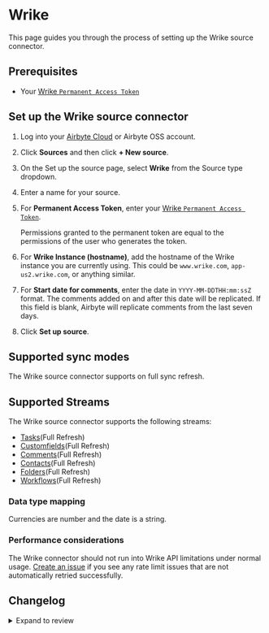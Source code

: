 # Wrike

This page guides you through the process of setting up the Wrike source connector.

## Prerequisites

- Your [Wrike `Permanent Access Token`](https://help.wrike.com/hc/en-us/community/posts/211849065-Get-Started-with-Wrike-s-API)

## Set up the Wrike source connector

1. Log into your [Airbyte Cloud](https://cloud.airbyte.com/workspaces) or Airbyte OSS account.
2. Click **Sources** and then click **+ New source**.
3. On the Set up the source page, select **Wrike** from the Source type dropdown.
4. Enter a name for your source.
5. For **Permanent Access Token**, enter your [Wrike `Permanent Access Token`](https://help.wrike.com/hc/en-us/community/posts/211849065-Get-Started-with-Wrike-s-API).

   Permissions granted to the permanent token are equal to the permissions of the user who generates the token.

6. For **Wrike Instance (hostname)**, add the hostname of the Wrike instance you are currently using. This could be `www.wrike.com`, `app-us2.wrike.com`, or anything similar.
7. For **Start date for comments**, enter the date in `YYYY-MM-DDTHH:mm:ssZ` format. The comments added on and after this date will be replicated. If this field is blank, Airbyte will replicate comments from the last seven days.
8. Click **Set up source**.

## Supported sync modes

The Wrike source connector supports on full sync refresh.

## Supported Streams

The Wrike source connector supports the following streams:

- [Tasks](https://developers.wrike.com/api/v4/tasks/)\(Full Refresh\)
- [Customfields](https://developers.wrike.com/api/v4/custom-fields/)\(Full Refresh\)
- [Comments](https://developers.wrike.com/api/v4/comments/)\(Full Refresh\)
- [Contacts](https://developers.wrike.com/api/v4/contacts/)\(Full Refresh\)
- [Folders](https://developers.wrike.com/api/v4/folders-projects/)\(Full Refresh\)
- [Workflows](https://developers.wrike.com/api/v4/workflows/)\(Full Refresh\)

### Data type mapping

Currencies are number and the date is a string.

### Performance considerations

The Wrike connector should not run into Wrike API limitations under normal usage. [Create an issue](https://github.com/airbytehq/airbyte/issues) if you see any rate limit issues that are not automatically retried successfully.

## Changelog

<details>
  <summary>Expand to review</summary>

| Version | Date       | Pull Request                                             | Subject                                                                |
| :------ | :--------- | :------------------------------------------------------- |:-----------------------------------------------------------------------|
| 0.3.35 | 2025-08-09 | [64823](https://github.com/airbytehq/airbyte/pull/64823) | Update dependencies |
| 0.3.34 | 2025-08-02 | [64314](https://github.com/airbytehq/airbyte/pull/64314) | Update dependencies |
| 0.3.33 | 2025-07-26 | [64057](https://github.com/airbytehq/airbyte/pull/64057) | Update dependencies |
| 0.3.32 | 2025-07-19 | [63646](https://github.com/airbytehq/airbyte/pull/63646) | Update dependencies |
| 0.3.31 | 2025-07-12 | [63201](https://github.com/airbytehq/airbyte/pull/63201) | Update dependencies |
| 0.3.30 | 2025-07-05 | [62742](https://github.com/airbytehq/airbyte/pull/62742) | Update dependencies |
| 0.3.29 | 2025-06-28 | [62203](https://github.com/airbytehq/airbyte/pull/62203) | Update dependencies |
| 0.3.28 | 2025-06-21 | [61781](https://github.com/airbytehq/airbyte/pull/61781) | Update dependencies |
| 0.3.27 | 2025-06-15 | [61216](https://github.com/airbytehq/airbyte/pull/61216) | Update dependencies |
| 0.3.26 | 2025-05-24 | [60751](https://github.com/airbytehq/airbyte/pull/60751) | Update dependencies |
| 0.3.25 | 2025-05-10 | [59974](https://github.com/airbytehq/airbyte/pull/59974) | Update dependencies |
| 0.3.24 | 2025-05-04 | [59533](https://github.com/airbytehq/airbyte/pull/59533) | Update dependencies |
| 0.3.23 | 2025-04-26 | [58942](https://github.com/airbytehq/airbyte/pull/58942) | Update dependencies |
| 0.3.22 | 2025-04-20 | [58579](https://github.com/airbytehq/airbyte/pull/58579) | Update dependencies |
| 0.3.21 | 2025-04-13 | [58047](https://github.com/airbytehq/airbyte/pull/58047) | Update dependencies |
| 0.3.20 | 2025-04-05 | [57380](https://github.com/airbytehq/airbyte/pull/57380) | Update dependencies |
| 0.3.19 | 2025-03-29 | [56851](https://github.com/airbytehq/airbyte/pull/56851) | Update dependencies |
| 0.3.18 | 2025-03-22 | [56317](https://github.com/airbytehq/airbyte/pull/56317) | Update dependencies |
| 0.3.17 | 2025-03-08 | [55589](https://github.com/airbytehq/airbyte/pull/55589) | Update dependencies |
| 0.3.16 | 2025-03-01 | [55118](https://github.com/airbytehq/airbyte/pull/55118) | Update dependencies |
| 0.3.15 | 2025-02-22 | [54501](https://github.com/airbytehq/airbyte/pull/54501) | Update dependencies |
| 0.3.14 | 2025-02-15 | [54030](https://github.com/airbytehq/airbyte/pull/54030) | Update dependencies |
| 0.3.13 | 2025-02-08 | [53573](https://github.com/airbytehq/airbyte/pull/53573) | Update dependencies |
| 0.3.12 | 2025-02-01 | [53080](https://github.com/airbytehq/airbyte/pull/53080) | Update dependencies |
| 0.3.11 | 2025-01-25 | [52430](https://github.com/airbytehq/airbyte/pull/52430) | Update dependencies |
| 0.3.10 | 2025-01-18 | [52020](https://github.com/airbytehq/airbyte/pull/52020) | Update dependencies |
| 0.3.9 | 2025-01-11 | [51400](https://github.com/airbytehq/airbyte/pull/51400) | Update dependencies |
| 0.3.8 | 2024-12-28 | [50752](https://github.com/airbytehq/airbyte/pull/50752) | Update dependencies |
| 0.3.7 | 2024-12-21 | [50321](https://github.com/airbytehq/airbyte/pull/50321) | Update dependencies |
| 0.3.6 | 2024-12-14 | [49794](https://github.com/airbytehq/airbyte/pull/49794) | Update dependencies |
| 0.3.5 | 2024-12-12 | [48237](https://github.com/airbytehq/airbyte/pull/48237) | Update dependencies |
| 0.3.4 | 2024-10-29 | [47801](https://github.com/airbytehq/airbyte/pull/47801) | Update dependencies |
| 0.3.3 | 2024-10-28 | [47668](https://github.com/airbytehq/airbyte/pull/47668) | Update dependencies |
| 0.3.2 | 2024-10-22 | [47234](https://github.com/airbytehq/airbyte/pull/47234) | Update dependencies |
| 0.3.1 | 2024-08-16 | [44196](https://github.com/airbytehq/airbyte/pull/44196) | Bump source-declarative-manifest version |
| 0.3.0 | 2024-08-09 | [43449](https://github.com/airbytehq/airbyte/pull/43449) | Refactor connector to manifest-only format |
| 0.2.12 | 2024-08-03 | [43260](https://github.com/airbytehq/airbyte/pull/43260) | Update dependencies |
| 0.2.11 | 2024-07-27 | [42804](https://github.com/airbytehq/airbyte/pull/42804) | Update dependencies |
| 0.2.10 | 2024-07-20 | [42292](https://github.com/airbytehq/airbyte/pull/42292) | Update dependencies |
| 0.2.9 | 2024-07-13 | [41796](https://github.com/airbytehq/airbyte/pull/41796) | Update dependencies |
| 0.2.8 | 2024-07-10 | [41360](https://github.com/airbytehq/airbyte/pull/41360) | Update dependencies |
| 0.2.7 | 2024-07-09 | [41278](https://github.com/airbytehq/airbyte/pull/41278) | Update dependencies |
| 0.2.6 | 2024-07-06 | [40954](https://github.com/airbytehq/airbyte/pull/40954) | Update dependencies |
| 0.2.5 | 2024-06-25 | [40330](https://github.com/airbytehq/airbyte/pull/40330) | Update dependencies |
| 0.2.4 | 2024-06-22 | [40033](https://github.com/airbytehq/airbyte/pull/40033) | Update dependencies |
| 0.2.3 | 2024-06-06 | [39224](https://github.com/airbytehq/airbyte/pull/39224) | [autopull] Upgrade base image to v1.2.2 |
| 0.2.2 | 2024-05-28 | [38663](https://github.com/airbytehq/airbyte/pull/38663) | Make connector compatible with Builder |
| 0.2.1 | 2024-04-30 | [31058](https://github.com/airbytehq/airbyte/pull/31058) | Changed last_records to last_record. Fix schema for stream `workflows` |
| 0.2.0 | 2023-10-10 | [31058](https://github.com/airbytehq/airbyte/pull/31058) | Migrate to low code. |
| 0.1.0 | 2022-08-16 | [15638](https://github.com/airbytehq/airbyte/pull/15638) | Initial version/release of the connector. |

</details>
